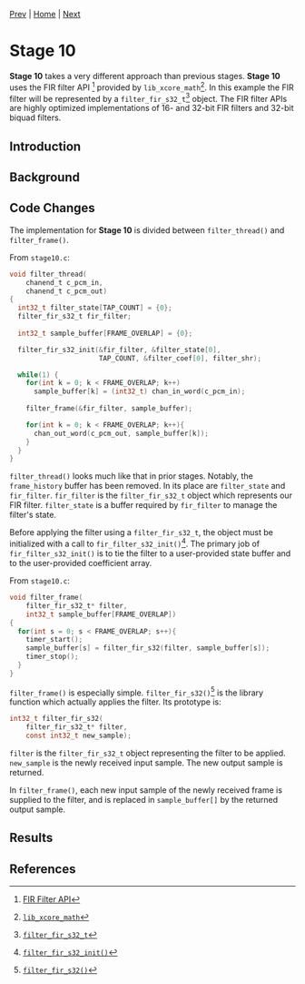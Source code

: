 
[Prev](../stage9/index.md) | [Home](../intro.md) | [Next](../stage11/index.md)

# Stage 10

**Stage 10** takes a very different approach than previous stages. **Stage 10**
uses the FIR filter API [^1] provided by `lib_xcore_math`[^2]. In this example
the FIR filter will be represented by a `filter_fir_s32_t`[^3] object. The FIR
filter APIs are highly optimized implementations of 16- and 32-bit FIR filters
and 32-bit biquad filters.

## Introduction

## Background

## Code Changes

The implementation for **Stage 10** is divided between `filter_thread()` and 
`filter_frame()`.

From `stage10.c`:
```c
void filter_thread(
    chanend_t c_pcm_in, 
    chanend_t c_pcm_out)
{
  int32_t filter_state[TAP_COUNT] = {0};
  filter_fir_s32_t fir_filter;
  
  int32_t sample_buffer[FRAME_OVERLAP] = {0};

  filter_fir_s32_init(&fir_filter, &filter_state[0], 
                      TAP_COUNT, &filter_coef[0], filter_shr);

  while(1) {
    for(int k = 0; k < FRAME_OVERLAP; k++)
      sample_buffer[k] = (int32_t) chan_in_word(c_pcm_in);
    
    filter_frame(&fir_filter, sample_buffer);

    for(int k = 0; k < FRAME_OVERLAP; k++){
      chan_out_word(c_pcm_out, sample_buffer[k]);
    }
  }
}
```

`filter_thread()` looks much like that in prior stages. Notably, the
`frame_history` buffer has been removed. In its place are `filter_state` and
`fir_filter`. `fir_filter` is the `filter_fir_s32_t` object which represents our
FIR filter. `filter_state` is a buffer required by `fir_filter` to manage the
filter's state.

Before applying the filter using a `filter_fir_s32_t`, the object must be
initialized with a call to `fir_filter_s32_init()`[^4]. The primary job of
`fir_filter_s32_init()` is to tie the filter to a user-provided state buffer and
to the user-provided coefficient array.

From `stage10.c`:
```c
void filter_frame(
    filter_fir_s32_t* filter,
    int32_t sample_buffer[FRAME_OVERLAP])
{
  for(int s = 0; s < FRAME_OVERLAP; s++){
    timer_start();
    sample_buffer[s] = filter_fir_s32(filter, sample_buffer[s]);
    timer_stop();
  }
}
```

`filter_frame()` is especially simple. `filter_fir_s32()`[^5] is the library function which actually applies the filter. Its prototype is:

```c
int32_t filter_fir_s32(
    filter_fir_s32_t* filter,
    const int32_t new_sample);
```

`filter` is the `filter_fir_s32_t` object representing the filter to be applied.
`new_sample` is the newly received input sample. The new output sample is
returned.

In `filter_frame()`, each new input sample of the newly received frame is
supplied to the filter, and is replaced in `sample_buffer[]` by the returned
output sample.

## Results

## References

[^1]: [FIR Filter API](https://github.com/xmos/lib_xcore_math/blob/v2.1.1/lib_xcore_math/api/xmath/filter.h)
[^2]: [`lib_xcore_math`](https://github.com/xmos/lib_xcore_math)
[^3]: [`filter_fir_s32_t`](https://github.com/xmos/lib_xcore_math/blob/v2.1.1/lib_xcore_math/api/xmath/filter.h#L19-L275)
[^4]: [`filter_fir_s32_init()`](https://github.com/xmos/lib_xcore_math/blob/v2.1.1/lib_xcore_math/api/xmath/filter.h#L278-L307)
[^5]: [`filter_fir_s32()`](https://github.com/xmos/lib_xcore_math/blob/v2.1.1/lib_xcore_math/api/xmath/filter.h#L329-L350)